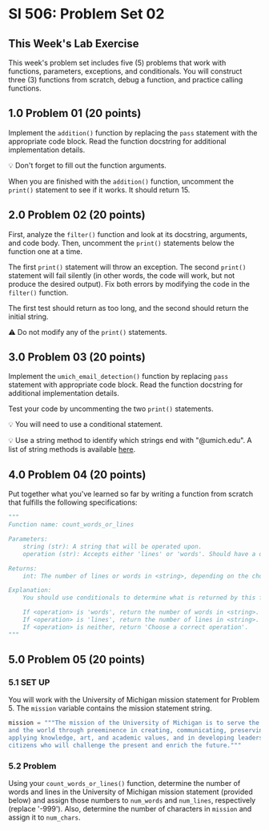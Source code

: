 # SI 506: Problem Set 02

## This Week's Lab Exercise

This week's problem set includes five (5) problems that work with functions, parameters, exceptions,
 and conditionals. You will construct three (3) functions from scratch, debug a function, and
 practice calling functions.

## 1.0 Problem 01 (20 points)

Implement the `addition()` function by replacing the `pass` statement with the appropriate code
block. Read the function docstring for additional implementation details.

:bulb: Don't forget to fill out the function arguments.

When you are finished with the `addition()` function, uncomment the `print()` statement to see if it
works. It should return 15.

## 2.0 Problem 02 (20 points)

First, analyze the `filter()` function and look at its docstring, arguments, and code body. Then,
uncomment the `print()` statements below the function one at a time.

The first `print()` statement will throw an exception. The second `print()` statement will fail
silently (in other words, the code will work, but not produce the desired output). Fix both errors
by modifying the code in the `filter()` function.

The first test should return as too long, and the second should return the initial string.

:warning: Do not modify any of the `print()` statements.

## 3.0 Problem 03 (20 points)

Implement the `umich_email_detection()` function by replacing `pass` statement with appropriate
code block. Read the function docstring for additional implementation details.

Test your code by uncommenting the two `print()` statements.

:bulb: You will need to use a conditional statement.

:bulb: Use a string method to identify which strings end with "@umich.edu". A list of string methods
is available [here](https://www.w3schools.com/python/python_ref_string.asp).

## 4.0 Problem 04 (20 points)

Put together what you've learned so far by writing a function from scratch that fulfills the
following specifications:

```python
"""
Function name: count_words_or_lines

Parameters:
    string (str): A string that will be operated upon.
    operation (str): Accepts either 'lines' or 'words'. Should have a default value of 'words'.

Returns:
    int: The number of lines or words in <string>, depending on the choice of operation.

Explanation:
    You should use conditionals to determine what is returned by this function:

    If <operation> is 'words', return the number of words in <string>.
    If <operation> is 'lines', return the number of lines in <string>.
    If <operation> is neither, return 'Choose a correct operation'.
"""
```

## 5.0 Problem 05 (20 points)

### 5.1 SET UP

You will work with the University of Michigan mission statement for Problem 5. The `mission`
variable contains the mission statement string.

```python
mission = """The mission of the University of Michigan is to serve the people of Michigan
and the world through preeminence in creating, communicating, preserving and
applying knowledge, art, and academic values, and in developing leaders and
citizens who will challenge the present and enrich the future."""
```

### 5.2 Problem

Using your `count_words_or_lines()` function, determine the number of words and lines in the
University of Michigan mission statement (provided below) and assign those numbers to `num_words`
and `num_lines`, respectively (replace '-999'). Also, determine the number of characters in
`mission` and assign it to `num_chars`.